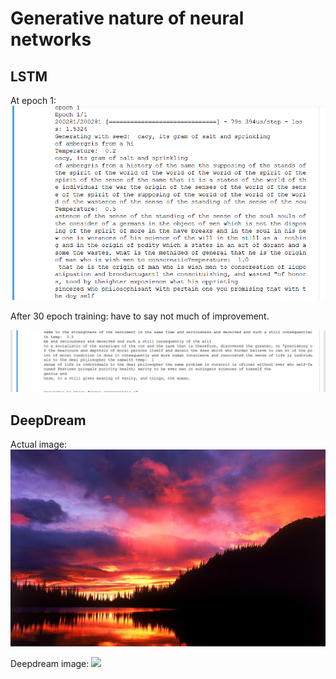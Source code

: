 # Generative nature of neural networks

## LSTM

At epoch 1:
![](./lstm/initiallstm.png)

After 30 epoch training:
have to say not much of improvement.

![](./lstm/finallstm.gif)

## DeepDream

Actual image:
![](./Deepdream/sunset.jpg)

Deepdream image:
![](./Deepdream/final_dream.jpg)